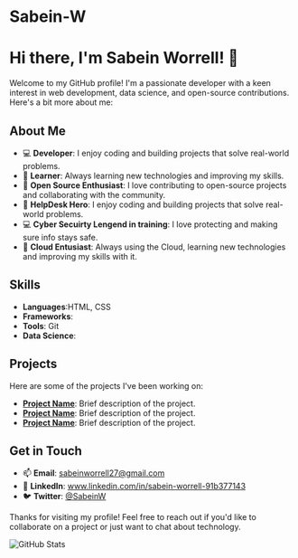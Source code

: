 # Sabein-W
# Hi there, I'm Sabein Worrell! 👋

Welcome to my GitHub profile! I'm a passionate developer with a keen interest in web development, data science, and open-source contributions. Here's a bit more about me:

## About Me

- 💻 **Developer**: I enjoy coding and building projects that solve real-world problems.
- 🌱 **Learner**: Always learning new technologies and improving my skills.
- 🚀 **Open Source Enthusiast**: I love contributing to open-source projects and collaborating with the community.
- 🚀 **HelpDesk Hero**: I enjoy coding and building projects that solve real-world problems.
- 💻 **Cyber Secuirty Lengend in training**: I love protecting and making sure info stays safe.
- 🌱 **Cloud Entusiast**: Always using the Cloud, learning new technologies and improving my skills with it.

## Skills

- **Languages**:HTML, CSS
- **Frameworks**: 
- **Tools**: Git
- **Data Science**: 

## Projects

Here are some of the projects I've been working on:

- **[Project Name](link-to-project)**: Brief description of the project.
- **[Project Name](link-to-project)**: Brief description of the project.
- **[Project Name](link-to-project)**: Brief description of the project.

## Get in Touch

- 📫 **Email**: sabeinworrell27@gmail.com
- 💼 **LinkedIn**: www.linkedin.com/in/sabein-worrell-91b377143
- 🐦 **Twitter**: [@SabeinW](https://twitter.com/SabeinW)

Thanks for visiting my profile! Feel free to reach out if you'd like to collaborate on a project or just want to chat about technology.

![GitHub Stats](https://github-readme-stats.vercel.app/api?username=SabeinW&show_icons=true&theme=radical)
